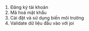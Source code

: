 1. Đăng ký tài khoản
2. Mã hoá mật khẩu
3. Cài đặt và sử dụng biến môi trường
4. Validate dữ liệu đầu vào với joi
